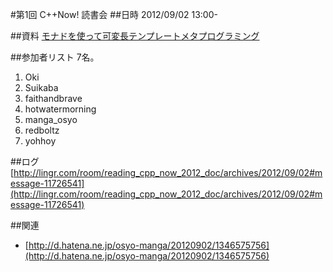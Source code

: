 #第1回 C++Now! 読書会
##日時
2012/09/02 13:00-


##資料
[モナドを使って可変長テンプレートメタプログラミング](/cppnow/2012.md#variadic-tmp)


##参加者リスト
7名。

1. Oki
2. Suikaba
3. faithandbrave
4. hotwatermorning
5. manga_osyo
6. redboltz
7. yohhoy


##ログ
[http://lingr.com/room/reading_cpp_now_2012_doc/archives/2012/09/02#message-11726541](http://lingr.com/room/reading_cpp_now_2012_doc/archives/2012/09/02#message-11726541)


##関連
- [http://d.hatena.ne.jp/osyo-manga/20120902/1346575756](http://d.hatena.ne.jp/osyo-manga/20120902/1346575756)



